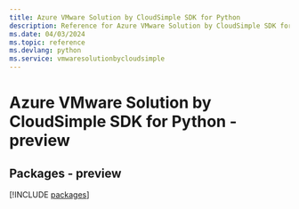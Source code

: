 ```yaml
---
title: Azure VMware Solution by CloudSimple SDK for Python
description: Reference for Azure VMware Solution by CloudSimple SDK for Python
ms.date: 04/03/2024
ms.topic: reference
ms.devlang: python
ms.service: vmwaresolutionbycloudsimple
---
```

# Azure VMware Solution by CloudSimple SDK for Python - preview
## Packages - preview
[!INCLUDE [packages](vmware-solution-by-cloudsimple-index.md)]